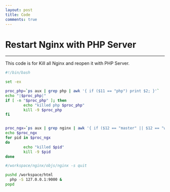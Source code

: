 ```yaml
---
layout: post
title: Code
comments: true
---
```


# Restart Nginx with PHP Server

---

This code is for Kill all Nginx and reopen it with PHP Server.

```bash
#!/bin/bash

set -ex

proc_php=`ps aux | grep php | awk '{ if ($11 == "php") print $2; }'`
echo "|$proc_php|"
if [ -n "$proc_php" ]; then
        echo "killed php $proc_php"
        kill -9 $proc_php
fi


proc_ngx=`ps aux | grep nginx | awk '{ if ($12 == "master" || $12 == "worker") print $2; }'`
echo $proc_ngx
for pid in $proc_ngx
do
        echo "killed $pid"
        kill -9 $pid
done

#/workspace/nginx/objs/nginx -s quit

pushd /workspace/html
  php -S 127.0.0.1:9000 &
popd
```
